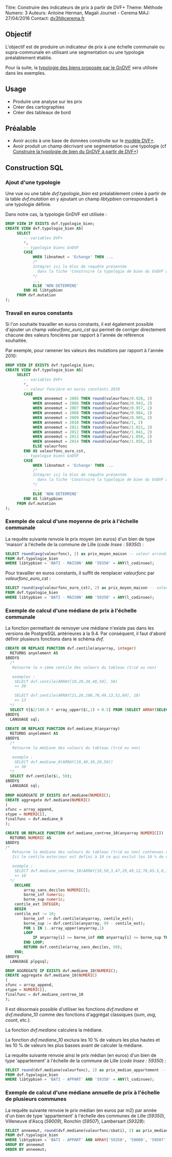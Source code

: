 Titre: Construire des indicateurs de prix à partir de DVF+
Theme: Méthode
Numero: 3
Auteurs: Antoine Herman, Magali Journet - Cerema
MAJ: 27/04/2016
Contact: dv3f@cerema.fr

## Objectif

L'objectif est de produire un indicateur de prix à une échelle communale ou supra-communale 
en utilisant une segmentation ou une typologie préalablement établie.

Pour la suite, la [typologie des biens proposée par le GnDVF](http://guide-dvf.fr/utiliser-dvf/typologie-biens) sera 
utilisée dans les exemples. 

## Usage

* Produire une analyse sur les prix 
* Créer des cartographies
* Créer des tableaux de bord 

## Préalable

* Avoir accès à une base de données construite sur 
le [modèle DVF+](http://www.nord-picardie.cerema.fr/facilitez-vous-l-integration-des-donnees-demande-a972.html).   
* Avoir produit un champ décrivant une segmentation ou une typologie (cf [Construire la typologie de bien du GnDVF à partir de DVF+](methodo_typo_gndvf.html)) 

## Construction SQL

### Ajout d'une typologie

Une vue ou une table _dvf.typologie_bien_ est préalablement créée à partir de la table _dvf.mutation_ 
en y ajoutant un champ _libtypbien_ correspondant à une typologie définie.

Dans notre cas, la typologie GnDVF est utilisée :

```sql
DROP VIEW IF EXISTS dvf.typologie_bien;
CREATE VIEW dvf.typologie_bien AS(
	 SELECT 
		-- variables DVF+
		*,
		-- typologie biens GnDVF
		CASE
			WHEN libnatmut = 'Echange' THEN ...
			/*
			Intégrer ici le bloc de requête présentée 
			  dans la fiche 'Construire la typologie de bien du GnDVF à partir de DVF+'	
			*/ 
			...
			ELSE 'NON DETERMINE'
		END	AS libtypbien
	 FROM dvf.mutation
);
```

### Travail en euros constants

Si l'on souhaite travailler en euros constants, il est également possible d'ajouter un champ _valeurfonc_euro_cst_ qui permet 
de corriger directement chacune des valeurs foncières par rapport à l'année de référence souhaitée.

Par exemple, pour ramener les valeurs des mutations par rapport à l'année 2010:

```sql
DROP VIEW IF EXISTS dvf.typologie_bien;
CREATE VIEW dvf.typologie_bien AS(
	 SELECT 
		-- variables DVF+
		*,
		-- valeur foncière en euros constants 2010
		CASE
			WHEN anneemut = 2005 THEN round(valeurfonc/0.928, 2)
            WHEN anneemut = 2006 THEN round(valeurfonc/0.943, 2)
            WHEN anneemut = 2007 THEN round(valeurfonc/0.957, 2)
            WHEN anneemut = 2008 THEN round(valeurfonc/0.984, 2)
            WHEN anneemut = 2009 THEN round(valeurfonc/0.985, 2)
            WHEN anneemut = 2010 THEN round(valeurfonc/1, 2)
            WHEN anneemut = 2011 THEN round(valeurfonc/1.021, 2)
            WHEN anneemut = 2012 THEN round(valeurfonc/1.041, 2)
            WHEN anneemut = 2013 THEN round(valeurfonc/1.050, 2)
            WHEN anneemut = 2014 THEN round(valeurfonc/1.056, 2)
			ELSE valeurfonc
		END AS valeurfonc_euro_cst,
		-- typologie biens GnDVF
		CASE
			WHEN libnatmut = 'Echange' THEN ...
			/*
			Intégrer ici le bloc de requête présentée 
			  dans la fiche 'Construire la typologie de bien du GnDVF à partir de DVF+'	
			*/ 
			...
			ELSE 'NON DETERMINE'
		END	AS libtypbien
	 FROM dvf.mutation
);
``` 

### Exemple de calcul d'une moyenne de prix à l'échelle communale

La requête suivante renvoie le prix moyen (en euros) d'un bien de type 'maison' à l'échelle de la commune de Lille (_code Insee : 59350_) :

```sql
SELECT round(avg(valeurfonc), 2) as prix_moyen_maison -- valeur arrondie à 2 décimales
FROM dvf.typologie_bien
WHERE libtypbien = 'BATI - MAISON' AND '59350' = ANY(l_codinsee);				
```

Pour travailler en euros constants, il suffit de remplacer _valeurfonc_ par _valeurfonc_euro_cst_ :
```sql
SELECT round(avg(valeurfonc_euro_cst), 2) as prix_moyen_maison -- valeur arrondie à 2 décimales
FROM dvf.typologie_bien
WHERE libtypbien = 'BATI - MAISON' AND '59350' = ANY(l_codinsee);				
```

### Exemple de calcul d'une médiane de prix à l'échelle communale

La fonction permettant de renvoyer une médiane n'existe pas dans les versions de PostgreSQL antérieures à la 9.4. 
Par conséquent, il faut d'abord définir plusieurs fonctions dans le schéma _dvf_.
  

```sql
CREATE OR REPLACE FUNCTION dvf.centile(anyarray, integer)
  RETURNS anyelement AS
$BODY$
  /*
   Retourne le n-ième centile des valeurs du tableau (trié ou non)

   exemples : 
    SELECT dvf.centile(ARRAY[10,20,30,40,50], 50)
    >> 30

    SELECT dvf.centile(ARRAY[21,20,100,70,49,13,52,60], 10)
    >> 13
  */
  SELECT t[$2/100.0 * array_upper($1,1) + 0.5] FROM (SELECT ARRAY(SELECT unnest($1) ORDER BY 1) as t) t1;
$BODY$
  LANGUAGE sql;
  
CREATE OR REPLACE FUNCTION dvf.mediane_0(anyarray)
  RETURNS anyelement AS
$BODY$
  /*
   Retourne la médiane des valeurs du tableau (trié ou non)

   exemple : 
    SELECT dvf.mediane_0(ARRAY[10,40,30,20,50])
    >> 30
  */
  SELECT dvf.centile($1, 50);
$BODY$
  LANGUAGE sql;
  
DROP AGGREGATE IF EXISTS dvf.mediane(NUMERIC);
CREATE aggregate dvf.mediane(NUMERIC)
(
sfunc = array_append,
stype = NUMERIC[],
finalfunc = dvf.mediane_0
);

CREATE OR REPLACE FUNCTION dvf.mediane_centree_10(anyarray NUMERIC[])
  RETURNS NUMERIC AS
$BODY$
/*
   Retourne la médiane des valeurs du tableau (trié ou non) contenues dans un intervalle centré
   Ici le centile exterieur est defini à 10 ce qui exclut les 10 % de valeurs les plus hautes et les 10 % de valeurs plus basses.

   exemple : 
    SELECT dvf.mediane_centree_10(ARRAY[10,50,3,47,29,49,12,78,85.5,0,1,0,1,1,0]);
    >> 10
  */
    DECLARE 
        array_sans_deciles NUMERIC[];
        borne_inf numeric;
        borne_sup numeric;
	centile_ext INTEGER;
    BEGIN
	centile_ext := 10;
        borne_inf := dvf.centile(anyarray, centile_ext);
        borne_sup := dvf.centile(anyarray, 99 - centile_ext);
        FOR i IN 1..array_upper(anyarray,1)
        LOOP
            IF anyarray[i] >= borne_inf AND anyarray[i] <= borne_sup THEN array_sans_deciles :=  array_sans_deciles || anyarray[i]; END IF;        
        END LOOP;
        RETURN dvf.centile(array_sans_deciles, 50);
    END;
$BODY$
  LANGUAGE plpgsql;

DROP AGGREGATE IF EXISTS dvf.mediane_10(NUMERIC);
CREATE aggregate dvf.mediane_10(NUMERIC)
(
sfunc = array_append,
stype = NUMERIC[],
finalfunc = dvf.mediane_centree_10
);	
```

Il est désormais possible d'utiliser les fonctions _dvf.mediane_ et _dvf.mediane_10_ comme des 
fonctions d'aggrégat classiques (_sum_, _avg_, _count_, etc.).

La fonction  _dvf.mediane_ calculera la médiane.

La fonction  _dvf.mediane_10_ exclura les 10 % de valeurs les plus hautes et les 10 % de valeurs les plus basses avant de calculer la médiane.

La requête suivante renvoie ainsi le prix médian (en euros) d'un bien de type 'appartement' à l'échelle de la commune de Lille (_code Insee : 59350_) :

```sql
SELECT round(dvf.mediane(valeurfonc), 2) as prix_median_appartement -- valeur arrondie à 2 décimales
FROM dvf.typologie_bien
WHERE libtypbien = 'BATI - APPART' AND '59350' = ANY(l_codinsee);				
```


### Exemple de calcul d'une médiane annuelle de prix à l'échelle de plusieurs communes

La requête suivante renvoie le prix médian (en euros par m2) par année d'un bien de type 'appartement' à l'échelle des communes de Lille (_59350_), Villeneuve d'Ascq (_59009_),
Ronchin (_59507_), Lambersart (_59328_):

```sql
SELECT anneemut, round(dvf.mediane(valeurfonc/sbati), 2) as prix_median_m2_appartement
FROM dvf.typologie_bien
WHERE libtypbien = 'BATI - APPART' AND ARRAY['59350', '59009', '59507', '59328']::VARCHAR[] && l_codinsee
GROUP BY anneemut
ORDER BY anneemut; 
```
